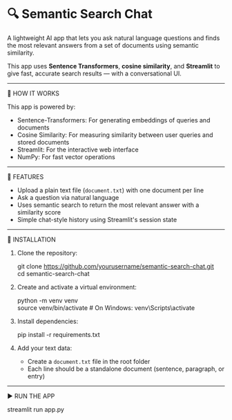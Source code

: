 # 🔍 Semantic Search Chat

A lightweight AI app that lets you ask natural language questions and finds the most relevant answers from a set of documents using semantic similarity.

This app uses **Sentence Transformers**, **cosine similarity**, and **Streamlit** to give fast, accurate search results — with a conversational UI.

------------------------------------------------------------

🧠 HOW IT WORKS

This app is powered by:
- Sentence-Transformers: For generating embeddings of queries and documents
- Cosine Similarity: For measuring similarity between user queries and stored documents
- Streamlit: For the interactive web interface
- NumPy: For fast vector operations

------------------------------------------------------------

📌 FEATURES

- Upload a plain text file (`document.txt`) with one document per line
- Ask a question via natural language
- Uses semantic search to return the most relevant answer with a similarity score
- Simple chat-style history using Streamlit's session state

------------------------------------------------------------

🚀 INSTALLATION

1. Clone the repository:

   git clone https://github.com/yourusername/semantic-search-chat.git  
   cd semantic-search-chat

2. Create and activate a virtual environment:

   python -m venv venv  
   source venv/bin/activate      # On Windows: venv\Scripts\activate

3. Install dependencies:

   pip install -r requirements.txt

4. Add your text data:

   - Create a `document.txt` file in the root folder  
   - Each line should be a standalone document (sentence, paragraph, or entry)

------------------------------------------------------------

▶️ RUN THE APP

   streamlit run app.py



